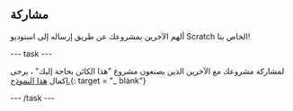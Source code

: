 ## مشاركة

ألهم الآخرين بمشروعك عن طريق إرساله إلى استوديو Scratch الخاص بنا!

--- task ---

لمشاركة مشروعك مع الآخرين الذين يصنعون مشروع "هذا الكائن بحاجة إليك" ، يرجى إكمال [هذا النموذج.](https://form.raspberrypi.org/f/community-project-submissions){: target = "_ blank"}

--- /task ---


